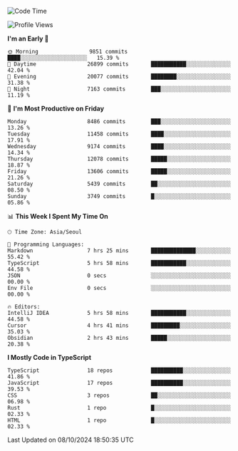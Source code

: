 <!--START_SECTION:waka-->
![Code Time](http://img.shields.io/badge/Code%20Time-6%2C781%20hrs%2046%20mins-blue)

![Profile Views](http://img.shields.io/badge/Profile%20Views-0-blue)

**I'm an Early 🐤** 

```text
🌞 Morning                9851 commits        ████░░░░░░░░░░░░░░░░░░░░░   15.39 % 
🌆 Daytime                26899 commits       ███████████░░░░░░░░░░░░░░   42.04 % 
🌃 Evening                20077 commits       ████████░░░░░░░░░░░░░░░░░   31.38 % 
🌙 Night                  7163 commits        ███░░░░░░░░░░░░░░░░░░░░░░   11.19 % 
```
📅 **I'm Most Productive on Friday** 

```text
Monday                   8486 commits        ███░░░░░░░░░░░░░░░░░░░░░░   13.26 % 
Tuesday                  11458 commits       ████░░░░░░░░░░░░░░░░░░░░░   17.91 % 
Wednesday                9174 commits        ████░░░░░░░░░░░░░░░░░░░░░   14.34 % 
Thursday                 12078 commits       █████░░░░░░░░░░░░░░░░░░░░   18.87 % 
Friday                   13606 commits       █████░░░░░░░░░░░░░░░░░░░░   21.26 % 
Saturday                 5439 commits        ██░░░░░░░░░░░░░░░░░░░░░░░   08.50 % 
Sunday                   3749 commits        █░░░░░░░░░░░░░░░░░░░░░░░░   05.86 % 
```


📊 **This Week I Spent My Time On** 

```text
🕑︎ Time Zone: Asia/Seoul

💬 Programming Languages: 
Markdown                 7 hrs 25 mins       ██████████████░░░░░░░░░░░   55.42 % 
TypeScript               5 hrs 58 mins       ███████████░░░░░░░░░░░░░░   44.58 % 
JSON                     0 secs              ░░░░░░░░░░░░░░░░░░░░░░░░░   00.00 % 
Env File                 0 secs              ░░░░░░░░░░░░░░░░░░░░░░░░░   00.00 % 

🔥 Editors: 
IntelliJ IDEA            5 hrs 58 mins       ███████████░░░░░░░░░░░░░░   44.58 % 
Cursor                   4 hrs 41 mins       █████████░░░░░░░░░░░░░░░░   35.03 % 
Obsidian                 2 hrs 43 mins       █████░░░░░░░░░░░░░░░░░░░░   20.38 % 
```

**I Mostly Code in TypeScript** 

```text
TypeScript               18 repos            ██████████░░░░░░░░░░░░░░░   41.86 % 
JavaScript               17 repos            ██████████░░░░░░░░░░░░░░░   39.53 % 
CSS                      3 repos             ██░░░░░░░░░░░░░░░░░░░░░░░   06.98 % 
Rust                     1 repo              █░░░░░░░░░░░░░░░░░░░░░░░░   02.33 % 
HTML                     1 repo              █░░░░░░░░░░░░░░░░░░░░░░░░   02.33 % 
```




 Last Updated on 08/10/2024 18:50:35 UTC
<!--END_SECTION:waka-->
